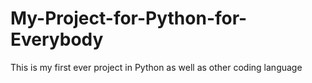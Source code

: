 # My-Project-for-Python-for-Everybody
This is my first ever project in Python as well as other coding language
